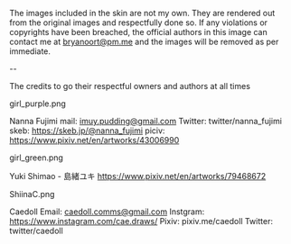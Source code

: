 The images included in the skin are not my own.
They are rendered out from the original images and respectfully done so.
If any violations or copyrights have been breached,
the official authors in this image can contact me at bryanoort@pm.me 
and the images will be removed as per immediate.


--


The credits to go their respectful owners and authors at all times


girl_purple.png

Nanna Fujimi
mail: imuy.pudding@gmail.com
Twitter: twitter/nanna_fujimi
skeb: https://skeb.jp/@nanna_fujimi
piciv: https://www.pixiv.net/en/artworks/43006990


girl_green.png

Yuki Shimao - 島緒ユキ
https://www.pixiv.net/en/artworks/79468672


ShiinaC.png

Caedoll
Email: caedoll.comms@gmail.com
Instgram: https://www.instagram.com/cae.draws/
Pixiv: pixiv.me/caedoll
Twitter: twitter/caedoll